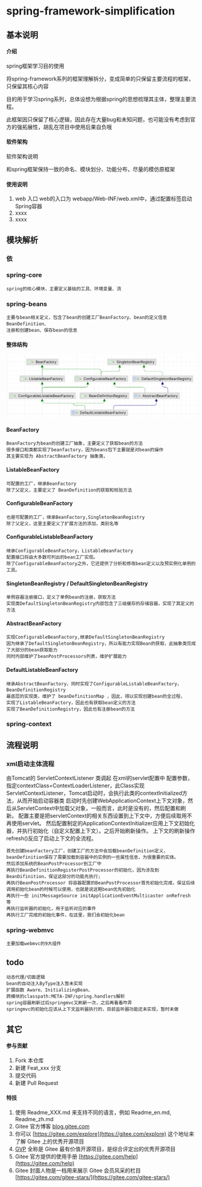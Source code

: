 # spring-framework-simplification

## 基本说明

#### 介绍

spring框架学习目的使用

将spring-framework系列的框架理解拆分，变成简单的只保留主要流程的框架，只保留其核心内容

目的用于学习spring系列，总体设想为根据spring的思想梳理其主体，整理主要流程。

此框架因只保留了核心逻辑，因此存在大量bug和未知问题，也可能没有考虑到官方的强拓展性，胡乱在项目中使用后果自负哦


#### 软件架构
软件架构说明

和spring框架保持一致的命名、模块划分、功能分布，尽量的模仿原框架

#### 使用说明

1.  web 入口
    web的入口为 webapp/Web-INF/web.xml中，通过配置<listener>标签启动Spring容器
2.  xxxx
3.  xxxx

## 模块解析

### 依

### spring-core
    spring的核心模块，主要定义基础的工具、环境变量、流
### spring-beans
    主要与bean相关定义，包含了bean的创建工厂BeanFactory、bean的定义信息BeanDefinition、
    注册和创建bean、保存bean的信息
#### 整体结构 

![img.png](docs/image/img.png)

#### BeanFactory
    BeanFactory为bean的创建工厂抽象，主要定义了获取bean的方法
    很多接口和类都实现了beanfactory，因为beans包下主要就是对bean的操作
    其主要实现为 AbstractBeanFactory 抽象类，
#### ListableBeanFactory
    可配置的工厂，继承BeanFactory
    除了父定义，主要定义了 BeanDefinition的获取和校验方法
#### ConfigurableBeanFactory
    也是可配置的工厂，继承BeanFactory,SingletonBeanRegistry
    除了父定义，这里主要定义了扩展方法的添加，类别名等
#### ConfigurableListableBeanFactory
    继承ConfigurableBeanFactory，ListableBeanFactory
    配置接口将由大多数可列出的bean工厂实现。
    除了ConfigurableBeanFactory之外，它还提供了分析和修改bean定义以及预实例化单例的工具。
#### SingletonBeanRegistry / DefaultSingletonBeanRegistry
    单例容器注册接口，定义了单例bean的注册，获取方法
    实现类DefaultSingletonBeanRegistry内部包含了三级缓存的存储容器，实现了其定义的方法

#### AbstractBeanFactory
    实现ConfigurableBeanFactory,继承DefaultSingletonBeanRegistry
    因为继承了DefaultSingletonBeanRegistry，所以有能力实现Bean的获取，此抽象类完成了大部分的bean获取能力
    同时内部维护了beanPostProcessors列表，维护扩展能力
#### DefaultListableBeanFactory
    继承AbstractBeanFactory，同时实现了ConfigurableListableBeanFactory，BeanDefinitionRegistry
    最底层的实现类，维护了 beanDefinitionMap ，因此，得以实现创建bean的全过程，
    实现了ListableBeanFactory，因此也有获取bean定义的方法
    实现了BeanDefinitionRegistry，因此也有注册bean的方法


### spring-context


### 

## 流程说明
### xml启动主体流程
由Tomcat的 ServletContextListener 类调起
在xml的servlet配置中 配置<context-param>参数，指定contextClass=ContextLoaderListener，此Class实现ServletContextListener，Tomcat启动时，会执行此类的contextInitialized方法，从而开始启动容器类
启动时先创建WebApplicationContext上下文对象，然后从ServletContext中加载父对象，一般而言，此时是没有的，然后配置和刷新。
配置主要是把servletContext的相关东西设置到上下文中，方便后续取用不再使用servlet。
然后配置制定的ApplicationContextInitializer应用上下文初始化器，并执行初始化（自定义配置上下文）。之后开始刷新操作。
上下文的刷新操作refresh()反应了启动上下文的全流程。

    首先创建beanFactory工厂，创建工厂的方法中会加载beanDefinition定义，beanDefinition保存了需要加载到容器中的实例的一些属性信息，为很重要的实体。
    然后添加系统的BeanPostProcessor到工厂中
    再执行BeanDefinitionRegisterPostProcessor的初始化，因为涉及到BeanDifinition，保证这部分的功能先执行;
    再执行BeanPostProcessor 将容器配置的BeanPostProcessor首先初始化完成，保证后续调用初始化bean的时候可以使用，也就是说这鞋bean优先初始化
    再执行一些 initMessageSource initApplicationEventMulticaster onRefresh 等
    再执行监听器的初始化，用于监听对应的事件
    再执行工厂完成的初始化事件，在这里，我们会初始化bean


### spring-webmvc
    主要加载webmvc的9大组件


## todo
    动态代理/切面逻辑
    bean的自动注入ByType注入暂未实现
    扩展函数 Aware、InitializingBean、
    跨模块的classpath:META-INF/spring.handlers解析
    spring容器刷新过后springmvc又刷新一次，之后再看看咋弄
    springmvc的初始化应该从上下文监听器执行的，目前监听器功能还未实现，暂时未做

## 其它

#### 参与贡献

1.  Fork 本仓库
2.  新建 Feat_xxx 分支
3.  提交代码
4.  新建 Pull Request


#### 特技

1.  使用 Readme\_XXX.md 来支持不同的语言，例如 Readme\_en.md, Readme\_zh.md
2.  Gitee 官方博客 [blog.gitee.com](https://blog.gitee.com)
3.  你可以 [https://gitee.com/explore](https://gitee.com/explore) 这个地址来了解 Gitee 上的优秀开源项目
4.  [GVP](https://gitee.com/gvp) 全称是 Gitee 最有价值开源项目，是综合评定出的优秀开源项目
5.  Gitee 官方提供的使用手册 [https://gitee.com/help](https://gitee.com/help)
6.  Gitee 封面人物是一档用来展示 Gitee 会员风采的栏目 [https://gitee.com/gitee-stars/](https://gitee.com/gitee-stars/)
